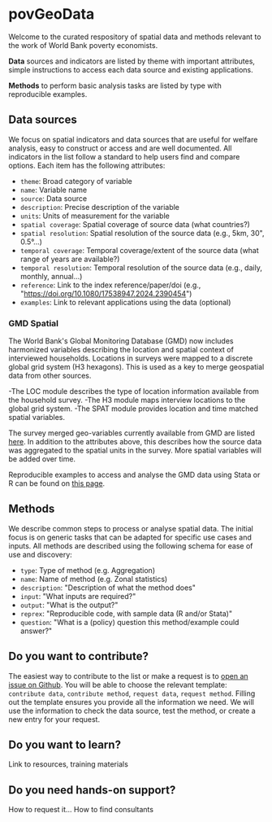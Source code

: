 # povGeoData
Welcome to the curated respository of spatial data and methods relevant to the work of World Bank poverty economists.

**Data** sources and indicators are listed by theme with important attributes, simple instructions to access each data source and existing applications.

**Methods** to perform basic analysis tasks are listed by type with reproducible examples. 

## Data sources
We focus on spatial indicators and data sources that are useful for welfare analysis, easy to construct or access and are well documented. 
All indicators in the list follow a standard to help users find and compare options. Each item has the following attributes:

- `theme`: Broad category of variable
- `name`: Variable name
- `source`: Data source
- `description`: Precise description of the variable
- `units`: Units of measurement for the variable
- `spatial coverage`: Spatial coverage of source data (what countries?)
- `spatial resolution`: Spatial resolution of the source data (e.g., 5km, 30", 0.5°...)
- `temporal coverage`: Temporal coverage/extent of the source data (what range of years are available?)
- `temporal resolution`: Temporal resolution of the source data (e.g., daily, monthly, annual...)
- `reference`: Link to the index reference/paper/doi (e.g., "https://doi.org/10.1080/17538947.2024.2390454")
- `examples`: Link to relevant applications using the data (optional)

### GMD Spatial
The World Bank's Global Monitoring Database (GMD) now includes harmonized variables describing the location and spatial context of interviewed households. 
Locations in surveys were mapped to a discrete global grid system (H3 hexagons). 
This is used as a key to merge geospatial data from other sources.

-The LOC module describes the type of location information available from the household survey.
-The H3 module maps interview locations to the global grid system.
-The SPAT module provides location and time matched spatial variables.

The survey merged geo-variables currently available from GMD are listed [here](). 
In addition to the attributes above, this describes how the source data was aggregated to the spatial units in the survey. 
More spatial variables will be added over time. 

Reproducible examples to access and analyse the GMD data using Stata or R can be found on [this page]().

## Methods
We describe common steps to process or analyse spatial data. 
The initial focus is on generic tasks that can be adapted for specific use cases and inputs.
All methods are described using the following schema for ease of use and discovery:

- `type`: Type of method (e.g. Aggregation)
- `name`: Name of method (e.g. Zonal statistics)
- `description`: "Description of what the method does"
- `input`: "What inputs are required?"
- `output`: "What is the output?"
- `reprex`: "Reproducible code, with sample data (R and/or Stata)"
- `question`: "What is a (policy) question this method/example could answer?"

## Do you want to contribute?
The easiest way to contribute to the list or make a request is to [open an issue on Github](https://github.com/wbpovgeo/povGeoData/issues).
You will be able to choose the relevant template: `contribute data`, `contribute method`, `request data`, `request method`.
Filling out the template ensures you provide all the information we need. We will use the information to check the data source, test the method, or create a new entry for your request.

## Do you want to learn?
Link to resources, training materials

## Do you need hands-on support?
How to request it... How to find consultants
